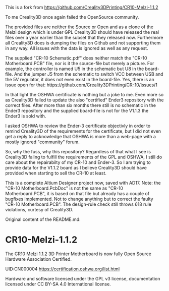 This is a fork from https://github.com/Creality3DPrinting/CR10-Melzi-1.1.2

To me Creality3D once again failed the OpenSource community.

The provided files are neither the Source or Open and as a clone of the Melzi design which is under GPL Creality3D
should have released the real files over a year earlier than the subset that they released now.
Furthermore all Creality3D does is dumping the files on Github and not supporting them in any way.
All issues with the data is ignored as well as any request.

The supplied "CR-10 Schematic.pdf" does neither match the "CR-10 Motherboard.PCB" file,
nor is it the source-file but merely a picture.
For example, the controller is named U5 in the schematic but U8 in the board-file.
And the jumper J5 from the schematic to switch VCC between USB and the 5V regulator, it does not even exist
in the board-file.
Yes, there is an issue open for that: https://github.com/Creality3DPrinting/CR-10/issues/1

In that light the OSHWA certificate is nothing but a joke to me.
Even more so as Creality3D failed to update the also "certified" Ender3 repository with the correct files.
After more than six months there still is no schematic in the Ender3 repository and the supplied board-file is
not for the V1.1.3 the Ender3 is sold with.

I asked OSHWA to review the Ender-3 certificate objectivly in order to remind Creality3D of the requirements
for the certificate, but I did not even get a reply to acknowledge that OSHWA is more than a web-page with a
mostly ignored "community" forum.


So, why the fuss, why this repository?
Regardless of that what I see is Creality3D faling to fulfill the requirements of the GPL and OSHWA,
I still do care about the repairabilty of my CR-10 and Ender-3.
So I am trying to provide data for the V1.1.2 board as I believe Creality3D should have provided
when starting to sell the CR-10 at least.

This is a complete Altium Designer project now, saved with AD17.
Note: the "CR-10 Motherboard.PcbDoc" is not the same as "CR-10 Motherboard.PCB", it is based on that file but already
has a couple of bugfixes implemented. Not to change anything but to correct the faulty "CR-10 Motherboard.PCB".
The design-rule check still throws 618 rule violations, curtesy of Creality3D.





Original content of the README.md:

# CR10-Melzi-1.1.2
The CR10 Melzi 1.1.2 3D Printer Motherboard is now fully Open Source Hardware Association Certified.

UID:CN000004
https://certification.oshwa.org/list.html

Hardware and software licensed under the GPL v3 license, documentation licensed under CC BY-SA 4.0 International license.
